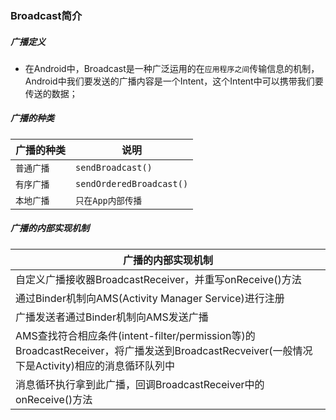 ### Broadcast简介

##### 广播定义

+ 在Android中，Broadcast是一种广泛运用的在`应用程序之间`传输信息的机制，Android中我们要发送的广播内容是一个Intent，这个Intent中可以携带我们要传送的数据；

##### 广播的种类

|广播的种类|说明|
|-----|-----|
|`普通广播`|`sendBroadcast()`|
|`有序广播`|`sendOrderedBroadcast()`|
|`本地广播`|`只在App内部传播`|

##### 广播的内部实现机制

|广播的内部实现机制|
|------|
|自定义广播接收器BroadcastReceiver，并重写onReceive()方法|
|通过Binder机制向AMS(Activity Manager Service)进行注册|
|广播发送者通过Binder机制向AMS发送广播|
|AMS查找符合相应条件(intent-filter/permission等)的BroadcastReceiver，将广播发送到BroadcastRecveiver(一般情况下是Activity)相应的消息循环队列中|
|消息循环执行拿到此广播，回调BroadcastReceiver中的onReceive()方法|
